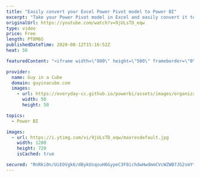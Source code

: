 ```yaml
---
title: "Easily convert your Excel Power Pivot model to Power BI"
excerpt: "Take your Power Pivot model in Excel and easily convert it to Power BI in just a few steps. Patrick looks at a few different ways to do this.  📢 Become a member: https://guyinacu.be/membership \r \r *******************\r \r Want to take your Power BI skills to the next level? We have training courses available"
originalUrl: https://youtube.com/watch?v=9jULsTD_eqw
type: video
price: Free
length: PT8M6S
publishedDateTime: 2020-08-12T15:16:52Z
heat: 56

featuredContent: "<iframe width=\"800\" height=\"500\" frameborder=\"0\" src=\"https://www.youtube.com/embed/9jULsTD_eqw\" allow=\"accelerometer; autoplay; encrypted-media; gyroscope; picture-in-picture\" allowfullscreen></iframe>"

provider:
  name: Guy in a Cube
  domain: guyinacube.com
  images:
    - url: https://everyday-cc.github.io/powerbi/assets/images/organizations/guyinacube.com-50x50.jpg
      width: 50
      height: 50

topics:
  - Power BI

images:
  - url: https://i.ytimg.com/vi/9jULsTD_eqw/maxresdefault.jpg
    width: 1280
    height: 720
    isCached: true

secured: "RnRki0n/UiEOVgk6/dBykUsqouH6GypeC3F8ichdwHwdmmCVcWZWB7JG2smYtI692VB7RAnB3fziUvnEHDSLnvEIA47uuwjmDYKNhOVLF5wCe7DeU00qnIKWGjz93OGyditxGpaj0PN7we3+z0p2HunSzUAWTKlDPKxFlGhKL56kDj/hTpmG3T7GbJgcWiwYOw346RtLAjSx19/t6q71l5vzduQepNQH1H0YxF9JT3yRxGumE8Jz9Vj8nlSU6QmN6PqE5dTtkEVI2fsmIEccp9GHtUIRivDAp3NTCDTjn8sJ5tNHzgjUMvUM8gDNZjS260oLsYBHoChs6jqFFxfOJtMVK0cWct1GmtIZfql4tHaLHrlOq0ui6JgixFK63qf5MzLY7Kw4BZJ6mL5on0M+1Q+2O4+az6C6S8Q6cPftpu8=;kNWIAFmxVJX3ew7bl8jpLg=="
---
```


